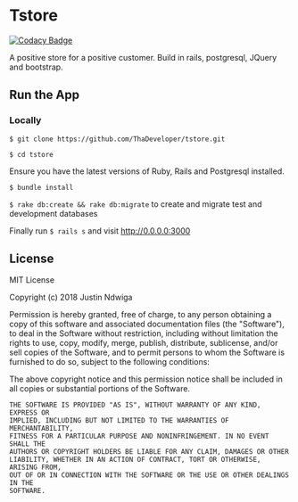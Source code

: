 # Tstore

[![Codacy Badge](https://api.codacy.com/project/badge/Grade/c0a243b8cbbf494ca5d0a0438a1bca37)](https://www.codacy.com/app/ThaDeveloper/tstore?utm_source=github.com&amp;utm_medium=referral&amp;utm_content=ThaDeveloper/tstore&amp;utm_campaign=Badge_Grade)

A positive store for a positive customer. Build in rails, postgresql, JQuery and bootstrap.


## Run the App 

### Locally
 `$ git clone https://github.com/ThaDeveloper/tstore.git`
 
 `$ cd tstore`
 
  Ensure you have the latest versions of Ruby, Rails  and Postgresql installed.
  
 `$ bundle install`
 
 `$ rake db:create && rake db:migrate` to create and migrate  test and development databases
 
 Finally run `$ rails s` and visit http://0.0.0.0:3000


## License

MIT License

Copyright (c) 2018 Justin Ndwiga

Permission is hereby granted, free of charge, to any person obtaining a copy
of this software and associated documentation files (the "Software"), to deal
in the Software without restriction, including without limitation the rights
to use, copy, modify, merge, publish, distribute, sublicense, and/or sell
copies of the Software, and to permit persons to whom the Software is
furnished to do so, subject to the following conditions:

The above copyright notice and this permission notice shall be included in all
copies or substantial portions of the Software.

```
THE SOFTWARE IS PROVIDED "AS IS", WITHOUT WARRANTY OF ANY KIND, EXPRESS OR
IMPLIED, INCLUDING BUT NOT LIMITED TO THE WARRANTIES OF MERCHANTABILITY,
FITNESS FOR A PARTICULAR PURPOSE AND NONINFRINGEMENT. IN NO EVENT SHALL THE
AUTHORS OR COPYRIGHT HOLDERS BE LIABLE FOR ANY CLAIM, DAMAGES OR OTHER
LIABILITY, WHETHER IN AN ACTION OF CONTRACT, TORT OR OTHERWISE, ARISING FROM,
OUT OF OR IN CONNECTION WITH THE SOFTWARE OR THE USE OR OTHER DEALINGS IN THE
SOFTWARE.
```
